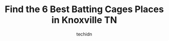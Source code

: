 ---
layout: ampstory
image: https://i0.wp.com/www.depkes.org/wp-content/uploads/2023/06/batting-cages-0-in-knoxville-tn-1685801342.jpeg?resize=640,853
author: techidn
featured: false
description: Discover the impressive array of Batting Cages options in Knoxville TN, where you can find 6 of the largest Batting Cages establishments in the area. From renowned classics to hidden gems, K
title: Find the 6 Best Batting Cages Places in Knoxville TN
cover:
   title: Find the 6 Best Batting Cages Places in Knoxville TN
   subtitle: Rickpate
   background: https://www.depkes.org/wp-content/uploads/2023/06/batting-cages-0-in-knoxville-tn-1685801342.jpeg

pages: 
 - layout: thirds
   top: <h1>#1 Base Knox Athletics</h1>
   bottom: "<p>This is an awesome facility with awesome people. Kaitlyn is great at working with kids at any age. Kaitlyn does it all fielding, hitting catching you name it. And takes t</p>"
   background: https://www.depkes.org/wp-content/uploads/2023/06/batting-cages-1-in-knoxville-tn-1685801343.jpeg
   backgroundblur: true
 - layout: thirds
   top: <h1>#2 Diamond Baseball-Simcox Academy</h1>
   bottom: "<p>Private appointments vary depending on who you use but hitting instructors are generally great. My son has learned so much about keeping his eye on the ball. Scott is a g</p>"
   background: https://www.depkes.org/wp-content/uploads/2023/06/batting-cages-2-in-knoxville-tn-1685801343.jpeg
   cta:
      link: https://www.depkes.org/blog/find-the-6-best-batting-cages-places-in-knoxville-tn/
      text: Find the 6 Best Batting Cages Places in Knoxville TN
 - layout: thirds
   top: <h1>#3 108 TRI STAR</h1>
   bottom: "<p>6616 Deane Hill Dr, Knoxville, TN 37919, United States</p>"
   background: https://www.depkes.org/wp-content/uploads/2023/06/batting-cages-3-in-knoxville-tn-1685801344.jpeg
   cta:
      link: https://www.depkes.org/blog/find-the-6-best-batting-cages-places-in-knoxville-tn/
      text: Find the 6 Best Batting Cages Places in Knoxville TN
 - layout: thirds
   top: <h1>#4 Pro Hitting Baseball Knoxville</h1>
   bottom: "<p>10617 Braden Dickey Ln, Knoxville, TN 37932, United States</p>"
   background: https://images.unsplash.com/photo-1595364397663-fca4f075d796?ixlib=rb-4.0.3&ixid=MnwxMjA3fDB8MHxwaG90by1wYWdlfHx8fGVufDB8fHx8&auto=format&fit=crop&w=640&h=853&q=80
   cta:
      link: https://www.depkes.org/blog/find-the-6-best-batting-cages-places-in-knoxville-tn/
      text: Find the 6 Best Batting Cages Places in Knoxville TN
 - layout: thirds
   top: <h1>#5 HitTrax Batting Cage</h1>
   bottom: "<p>7600 Kingston Pike STE 400, Knoxville, TN 37919, United States</p>"
   background: https://images.unsplash.com/photo-1541356665065-22676f35dd40?ixlib=rb-4.0.3&ixid=MnwxMjA3fDB8MHxwaG90by1wYWdlfHx8fGVufDB8fHx8&auto=format&fit=crop&w=640&h=853&q=80
   cta:
      link: https://www.depkes.org/blog/find-the-6-best-batting-cages-places-in-knoxville-tn/
      text: Find the 6 Best Batting Cages Places in Knoxville TN

 - layout: thirds
   middle: Continue reading...
   background: https://images.unsplash.com/photo-1632260260864-caf7fde5ec36?ixlib=rb-4.0.3&ixid=MnwxMjA3fDB8MHxwaG90by1wYWdlfHx8fGVufDB8fHx8&auto=format&fit=crop&w=640&h=853&q=80
   cta:
      link: https://www.depkes.org/blog/find-the-6-best-batting-cages-places-in-knoxville-tn/
      text: Find the 6 Best Batting Cages Places in Knoxville TN
      
---
